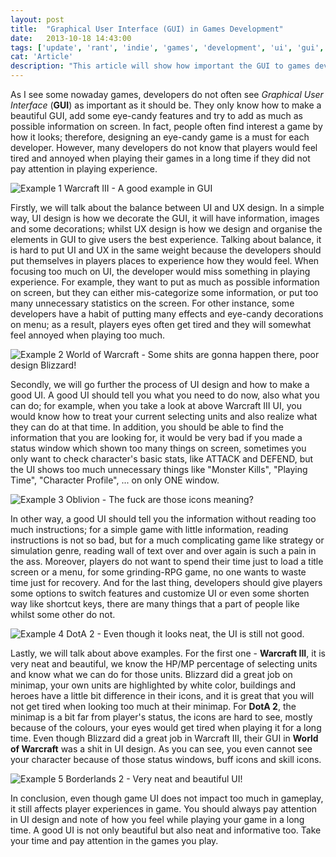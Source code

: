 ```yaml
---
layout: post
title:  "Graphical User Interface (GUI) in Games Development"
date:   2013-10-18 14:43:00
tags: ['update', 'rant', 'indie', 'games', 'development', 'ui', 'gui', 'experience', 'ux']
cat: 'Article'
description: "This article will show how important the GUI to games development is. This article also introduces some good and bad examples in games."
---
```


As I see some nowaday games, developers do not often see *Graphical User Interface* (**GUI**) as important as it should be. They only know how to make a beautiful GUI, add some eye-candy features and try to add as much as possible information on screen. In fact, people often find interest a game by how it looks; therefore, designing an eye-candy game is a must for each developer. However, many developers do not know that players would feel tired and annoyed when playing their games in a long time if they did not pay attention in playing experience.


![Example 1](http://i.imgur.com/CxzjDfr.jpg)
<span class="caption">Warcraft III - A good example in GUI</span>


Firstly, we will talk about the balance between UI and UX design. In a simple way, UI design is how we decorate the GUI, it will have information, images and some decorations; whilst UX design is how we design and organise the elements in GUI to give users the best experience. Talking about balance, it is hard to put UI and UX in the same weight because the developers should put themselves in players places to experience how they would feel. When focusing too much on UI, the developer would miss something in playing experience. For example, they want to put as much as possible information on screen, but they can either mis-categorize some information, or put too many unnecessary statistics on the screen. For other instance, some developers have a habit of putting many effects and eye-candy decorations on menu; as a result, players eyes often get tired and they will somewhat feel annoyed when playing too much.


![Example 2](http://i.imgur.com/89eI4bt.jpg)
<span class="caption">World of Warcraft - Some shits are gonna happen there, poor design Blizzard!</span>


Secondly, we will go further the process of UI design and how to make a good UI. A good UI should tell you what you need to do now, also what you can do; for example, when you take a look at above Warcraft III UI, you would know how to treat your current selecting units and also realize what they can do at that time. In addition, you should be able to find the information that you are looking for, it would be very bad if you made a status window which shown too many things on screen, sometimes you only want to check character's basic stats, like ATTACK and DEFEND, but the UI shows too much unnecessary things like "Monster Kills", "Playing Time", "Character Profile", ... on only ONE window.


![Example 3](http://i.imgur.com/5HaoLVN.jpg)
<span class="caption">Oblivion - The fuck are those icons meaning?</span>


In other way, a good UI should tell you the information without reading too much instructions; for a simple game with little information, reading instructions is not so bad, but for a much complicating game like strategy or simulation genre, reading wall of text over and over again is such a pain in the ass. Moreover, players do not want to spend their time just to load a title screen or a menu, for some grinding-RPG game, no one wants to waste time just for recovery. And for the last thing, developers should give players some options to switch features and customize UI or even some shorten way like shortcut keys, there are many things that a part of people like whilst some other do not.


![Example 4](http://i.imgur.com/yO7bvZx.jpg)
<span class="caption">DotA 2 - Even though it looks neat, the UI is still not good.</span>


Lastly, we will talk about above examples. For the first one - **Warcraft III**, it is very neat and beautiful, we know the HP/MP percentage of selecting units and know what we can do for those units. Blizzard did a great job on minimap, your own units are highlighted by white color, buildings and heroes have a little bit difference in their icons, and it is great that you will not get tired when looking too much at their minimap. For **DotA 2**, the minimap is a bit far from player's status, the icons are hard to see, mostly because of the colours, your eyes would get tired when playing it for a long time. Even though Blizzard did a great job in Warcraft III, their GUI in **World of Warcraft** was a shit in UI design. As you can see, you even cannot see your character because of those status windows, buff icons and skill icons.


![Example 5](http://i.imgur.com/n9P1mX8.jpg)
<span class="caption">Borderlands 2 - Very neat and beautiful UI!</span>


In conclusion, even though game UI does not impact too much in gameplay, it still affects player experiences in game. You should always pay attention in UI design and note of how you feel while playing your game in a long time. A good UI is not only beautiful but also neat and informative too. Take your time and pay attention in the games you play.
